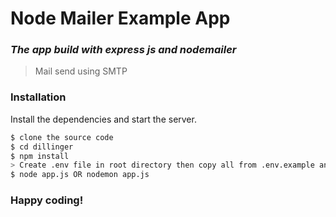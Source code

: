 # Node Mailer Example App

### *The app build with express js and nodemailer*
> Mail send using SMTP

### Installation

Install the dependencies and start the server.

```sh
$ clone the source code
$ cd dillinger
$ npm install
> Create .env file in root directory then copy all from .env.example and change the credential 
$ node app.js OR nodemon app.js
```

### Happy coding!